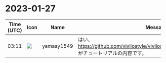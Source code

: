 # 2023-01-27

|Time (UTC)|Icon|Name|Message|
|---|---|---|---|
|03:11|![](https://secure.gravatar.com/avatar/b2dffef7ce30f6f8f399f2a172229711.jpg?s=72&d=https%3A%2F%2Fa.slack-edge.com%2Fdf10d%2Fimg%2Favatars%2Fava_0012-72.png)|yamasy1549|はい、<https://github.com/vivliostyle/vivliostyle.org/tree/master/ja/tutorials> がチュートリアルの内容です。|
